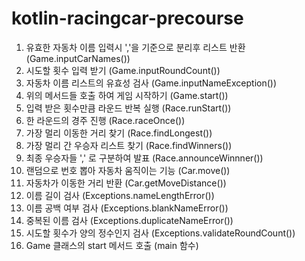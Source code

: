 # kotlin-racingcar-precourse

1. 유효한 자동차 이름 입력시 ','을 기준으로 분리후 리스트 반환 (Game.inputCarNames())
2. 시도할 횟수 입력 받기  (Game.inputRoundCount())
3. 자동차 이름 리스트의 유효성 검사 (Game.inputNameException())
4. 위의 메서드들 호출 하여 게임 시작하기 (Game.start())
5. 입력 받은 횟수만큼 라운드 반복 실행 (Race.runStart())
6. 한 라운드의 경주 진행 (Race.raceOnce())
7. 가장 멀리 이동한 거리 찾기 (Race.findLongest())
8. 가장 멀리 간 우승자 리스트 찾기 (Race.findWinners())
9. 최종 우승자들 ',' 로 구분하여 발표 (Race.announceWinnner())
10. 랜덤으로 번호 뽑아 자동차 움직이는 기능 (Car.move())
11. 자동차가 이동한 거리 반환 (Car.getMoveDistance())
12. 이름 길이 검사 (Exceptions.nameLengthError())
13. 이름 공백 여부 검사 (Exceptions.blankNameError())
14. 중복된 이름 검사 (Exceptions.duplicateNameError())
15. 시도할 횟수가 양의 정수인지 검사 (Exceptions.validateRoundCount())
16. Game 클래스의 start 메서드 호출 (main 함수)
